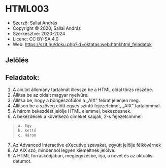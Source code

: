 # HTML003

* Szerző: Sallai András
* Copyright © 2020, Sallai András
* Szerkesztve: 2020-2024
* Licenc: CC BY-SA 4.0
* Web: https://szit.hu/doku.php?id=oktatas:web:html:html_feladatok

## Jelölés 

## Feladatok:

1. A aix.txt állomány tartalmát illessze be a HTML oldal törzs részébe.
2. Állítsa be az oldalt magyar nyelvűre.
3. Állítsa be, hogy a böngészőfülön a „AIX” felirat jelenjen meg.
4. Állítson be a szöveg előtt egyes szintű fejezetcímet, „AIX” tartalommal.
5. A három bekezdést jelölje HTML elemmel, bekezdésnek.
6. A bekezdések a következő címeket kapják, 2-s fejezetcímmel:
>``` python linenums="1"
>a. Egy
>b. Kettő
>c. Három
7. Az Advanced Interactive eXecutive szavakat, együtt jelölje félkövérnek
8. Az AIX szó, mindenhol legyen kiemeltnek jelölve.
9. A HTML forráskódjában, megjegyzésbe, írja, a nevét és az aktuális dátumot.
